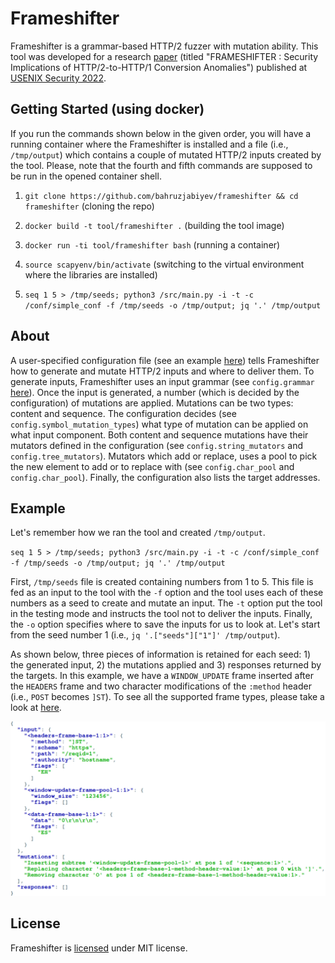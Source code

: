 # Frameshifter

Frameshifter is a grammar-based HTTP/2 fuzzer with mutation ability. This tool was developed for a research [paper](https://www.usenix.org/conference/usenixsecurity22/presentation/jabiyev) (titled "FRAMESHIFTER : Security Implications of HTTP/2-to-HTTP/1 Conversion Anomalies") published at [USENIX Security 2022](https://www.usenix.org/conference/usenixsecurity22/).

## Getting Started (using docker)

If you run the commands shown below in the given order, you will have a running container where the Frameshifter is installed and a file (i.e., `/tmp/output`) which contains a couple of mutated HTTP/2 inputs created by the tool. Please, note that the fourth and fifth commands are supposed to be run in the opened container shell.

1. `git clone https://github.com/bahruzjabiyev/frameshifter && cd frameshifter` (cloning the repo)

2. `docker build -t tool/frameshifter .` (building the tool image)

3. `docker run -ti tool/frameshifter bash` (running a container)

4. `source scapyenv/bin/activate` (switching to the virtual environment where the libraries are installed)

5. `seq 1 5 > /tmp/seeds; python3 /src/main.py -i -t -c /conf/simple_conf -f /tmp/seeds -o /tmp/output; jq '.' /tmp/output`

## About
A user-specified configuration file (see an example [here](conf/simple_conf)) tells Frameshifter how to generate and mutate HTTP/2 inputs and where to deliver them. To generate inputs, Frameshifter uses an input grammar (see `config.grammar` [here](conf/simple_conf)). Once the input is generated, a number (which is decided by the configuration) of mutations are applied. Mutations can be two types: content and sequence. The configuration decides (see `config.symbol_mutation_types`) what type of mutation can be applied on what input component. Both content and sequence mutations have their mutators defined in the configuration (see `config.string_mutators` and `config.tree_mutators`). Mutators which add or replace, uses a pool to pick the new element to add or to replace with (see `config.char_pool` and `config.char_pool`). Finally, the configuration also lists the target addresses.

## Example
Let's remember how we ran the tool and created `/tmp/output`.

`seq 1 5 > /tmp/seeds; python3 /src/main.py -i -t -c /conf/simple_conf -f /tmp/seeds -o /tmp/output; jq '.' /tmp/output`

First, `/tmp/seeds` file is created containing numbers from 1 to 5. This file is fed as an input to the tool with the `-f` option and the tool uses each of these numbers as a seed to create and mutate an input. The `-t` option put the tool in the testing mode and instructs the tool not to deliver the inputs. Finally, the `-o` option specifies where to save the inputs for us to look at. Let's start from the seed number 1 (i.e., `jq '.["seeds"]["1"]' /tmp/output`).

As shown below, three pieces of information is retained for each seed: 1) the generated input, 2) the mutations applied and 3) responses returned by the targets. In this example, we have a `WINDOW_UPDATE` frame inserted after the `HEADERS` frame and two character modifications of the `:method` header (i.e., `POST` becomes `]ST`). To see all the supported frame types, please take a look at [here](conf/experiment_conf).

![](seed-1-input.png)

## License
Frameshifter is [licensed](LICENSE) under MIT license.
